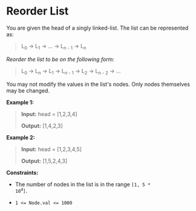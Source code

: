# Reorder List

You are given the head of a singly linked-list. The list can be represented as:
>
> L<sub>0</sub> → L<sub>1</sub> → … → L<sub>n - 1</sub> → L<sub>n</sub>

*Reorder the list to be on the following form:*
>
> L<sub>0</sub> → L<sub>n</sub> → L<sub>1</sub> → L<sub>n - 1</sub> → L<sub>2</sub> → L<sub>n - 2</sub> → …

You may not modify the values in the list's nodes. Only nodes themselves may be changed.


**Example 1:**
>
> **Input:** head = [1,2,3,4]
>
> **Output:** [1,4,2,3]

**Example 2:**
>
> **Input:** head = [1,2,3,4,5]
>
> **Output:** [1,5,2,4,3]


**Constraints:**

- The number of nodes in the list is in the range <code>[1, 5 * 10<sup>4</sup>]</code>.

- <code>1 &lt;= Node.val &lt;= 1000</code>
